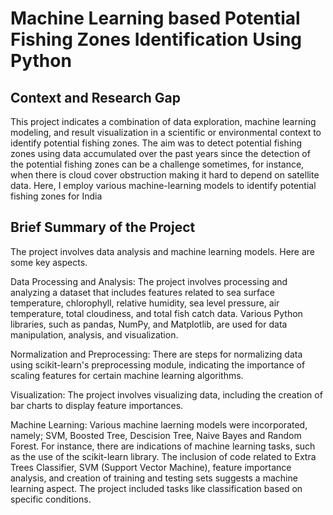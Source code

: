 # Machine Learning based Potential Fishing Zones Identification Using Python

## Context and Research Gap
This project indicates a combination of data exploration, machine learning modeling, and result visualization in a scientific or environmental context to identify potential fishing zones. 
The aim was to detect potential fishing zones using data accumulated over the past years since the detection of the potential fishing zones can be a challenge sometimes, for instance, when there is cloud cover obstruction making it hard to depend on satellite data. Here, I employ various machine-learning models to identify potential fishing zones for India  

## Brief Summary of the Project
The project involves data analysis and machine learning models. Here are some key aspects.

Data Processing and Analysis: The project involves processing and analyzing a dataset that includes features related to sea surface temperature, chlorophyll, relative humidity, sea level pressure, air temperature, total cloudiness, and total fish catch data. Various Python libraries, such as pandas, NumPy, and Matplotlib, are used for data manipulation, analysis, and visualization.

Normalization and Preprocessing: There are steps for normalizing data using scikit-learn's preprocessing module, indicating the importance of scaling features for certain machine learning algorithms.

Visualization: The project involves visualizing data, including the creation of bar charts to display feature importances.

Machine Learning: Various machine laerning models were incorporated, namely; SVM, Boosted Tree, Descision Tree, Naive Bayes and Random Forest. 
For instance, there are indications of machine learning tasks, such as the use of the scikit-learn library. The inclusion of code related to Extra Trees Classifier, SVM (Support Vector Machine), feature importance analysis, and creation of training and testing sets suggests a machine learning aspect. The project included tasks like classification based on specific conditions.



 
